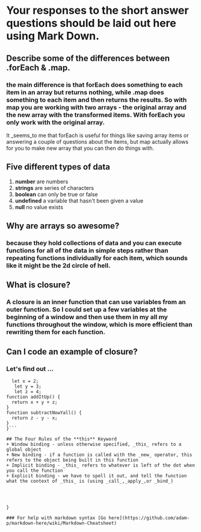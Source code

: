 # Your responses to the short answer questions should be laid out here using Mark Down.
## Describe some of the differences between .forEach & .map.
### the main difference is that forEach does something to each item in an array but returns nothing, while .map does something to each item and then returns the results. So with map you are working with two arrays - the original array and the new array with the transformed items. With forEach you only work with the original array.
It _seems_to me that forEach is useful for things like saving array items or answering a couple of questions about the items,  but map actually allows for you to make new array that you can then do things with.
## Five different types of data
1. **number** are numbers
2. **strings** are series of characters
3.  **boolean** can only be true or false
4.  **undefined** a variable that hasn't been given a value
5. **null** no value exists

## Why are arrays so awesome?
### because they hold collections of data and you can execute functions for all of the data in simple steps rather than repeating functions individually for each item, which sounds like it might be the 2d circle of hell.

## What is closure?
### A closure is an inner function that can use variables  from an outer function. So I could set up a few variables at the beginning of a window and then use them in my all my functions throughout the window, which is more efficient than rewriting them for each function. 

## Can I code an example of closure?
### Let's find out ...
```function letsDoMath() {
  let x = 2;
   let y = 3;
   let z = 4;
function addItUp() {
  return x + y + z;
}
function subtractNowYall() {
  return z - y - x;
}
}```

## The Four Rules of the **this** Keyword
+ Window binding - unless otherwise specified, _this_ refers to a global object
+ New binding - if a function is called with the _new_ operator, this refers to the object being built in this function
+ Implicit binding - _this_ refers to whatever is left of the dot when you call the function
+ Explicit binding - we have to spell it out, and tell the function what the context of _this_ is (using _call_,_apply_,or _bind_)




} 

### For help with markdown syntax [Go here](https://github.com/adam-p/markdown-here/wiki/Markdown-Cheatsheet)
